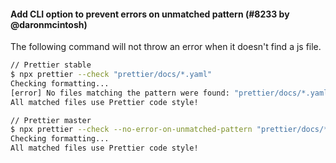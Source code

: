 #### Add CLI option to prevent errors on unmatched pattern (#8233 by @daronmcintosh)

The following command will not throw an error when it doesn't find a js file.

```sh
// Prettier stable
$ npx prettier --check "prettier/docs/*.yaml"
Checking formatting...
[error] No files matching the pattern were found: "prettier/docs/*.yaml".
All matched files use Prettier code style!

// Prettier master
$ npx prettier --check --no-error-on-unmatched-pattern "prettier/docs/*.yaml"
Checking formatting...
All matched files use Prettier code style!
```
